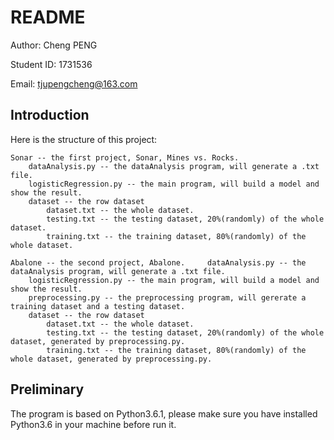 # README

Author: Cheng PENG 

Student ID: 1731536

Email: tjupengcheng@163.com

## Introduction

Here is the structure of this project:

	Sonar -- the first project, Sonar, Mines vs. Rocks.
		dataAnalysis.py -- the dataAnalysis program, will generate a .txt file.
		logisticRegression.py -- the main program, will build a model and show the result.
		dataset -- the row dataset
			dataset.txt -- the whole dataset.
			testing.txt -- the testing dataset, 20%(randomly) of the whole dataset.
			training.txt -- the training dataset, 80%(randomly) of the whole dataset.
	
	Abalone -- the second project, Abalone.		dataAnalysis.py -- the dataAnalysis program, will generate a .txt file.
		logisticRegression.py -- the main program, will build a model and show the result.
		preprocessing.py -- the preprocessing program, will gererate a training dataset and a testing dataset.
		dataset -- the row dataset
			dataset.txt -- the whole dataset.
			testing.txt -- the testing dataset, 20%(randomly) of the whole dataset, generated by preprocessing.py.
			training.txt -- the training dataset, 80%(randomly) of the whole dataset, generated by preprocessing.py.

	
## Preliminary

The program is based on Python3.6.1, please make sure you have installed Python3.6 in your machine before run it.

